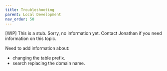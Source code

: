 ```yaml
---
title: Troubleshooting
parent: Local Development
nav_order: 50
---
```

[WIP] This is a stub. Sorry, no information yet.
Contact Jonathan if you need information on this topic.

Need to add information about:
- changing the table prefix.
- search replacing the domain name.
